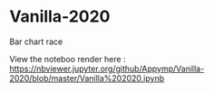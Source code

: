 # Vanilla-2020
Bar chart race

View the noteboo render here : https://nbviewer.jupyter.org/github/Appymp/Vanilla-2020/blob/master/Vanilla%202020.ipynb
